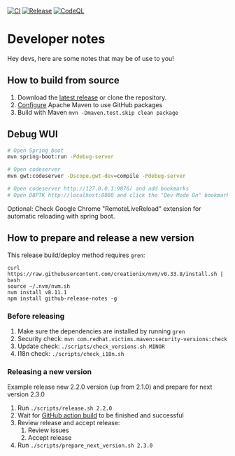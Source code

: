 [![CI](https://github.com/keeps/dbptk-ui/actions/workflows/CI.yml/badge.svg)](https://github.com/keeps/dbptk-ui/actions/workflows/CI.yml)
[![Release](https://github.com/keeps/dbptk-ui/actions/workflows/release.yml/badge.svg)](https://github.com/keeps/dbptk-ui/actions/workflows/release.yml)
[![CodeQL](https://github.com/keeps/dbptk-ui/actions/workflows/codeql-analysis.yml/badge.svg)](https://github.com/keeps/dbptk-ui/actions/workflows/codeql-analysis.yml)

# Developer notes

Hey devs, here are some notes that may be of use to you!

## How to build from source

1. Download the [latest release](https://github.com/keeps/dbptk-ui/releases) or clone the repository.
2. [Configure](https://docs.github.com/en/packages/guides/configuring-apache-maven-for-use-with-github-packages#authenticating-with-a-personal-access-token) Apache Maven to use GitHub packages
3. Build with Maven `mvn -Dmaven.test.skip clean package`

## Debug WUI

```bash
# Open Spring boot
mvn spring-boot:run -Pdebug-server

# Open codeserver
mvn gwt:codeserver -Dscope.gwt-dev=compile -Pdebug-server

# Open codeserver http://127.0.0.1:9876/ and add bookmarks
# Open DBPTK http://localhost:8080 and click the "Dev Mode On" bookmark

```
Optional: Check Google Chrome "RemoteLiveReload" extension for automatic reloading with spring boot.

## How to prepare and release a new version

This release build/deploy method requires `gren`:

```
curl https://raw.githubusercontent.com/creationix/nvm/v0.33.8/install.sh | bash
source ~/.nvm/nvm.sh
nvm install v8.11.1
npm install github-release-notes -g
```

### Before releasing

1. Make sure the dependencies are installed by running `gren`
2. Security check: `mvn com.redhat.victims.maven:security-versions:check`
3. Update check: `./scripts/check_versions.sh MINOR`
4. I18n check: `./scripts/check_i18n.sh`

### Releasing a new version

Example release new 2.2.0 version (up from 2.1.0) and prepare for next version 2.3.0

1. Run `./scripts/release.sh 2.2.0`
2. Wait for [GitHub action build](https://github.com/keeps/dbptk-ui/actions/workflows/release.yml) to be finished and successful
3. Review release and accept release:
	1. Review issues
	2. Accept release
4. Run `./scripts/prepare_next_version.sh 2.3.0`
